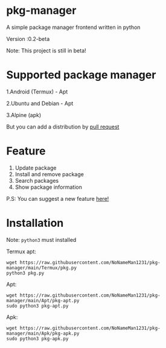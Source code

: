 # pkg-manager
A simple package manager frontend written in python

Version :0.2-beta

Note: This project is still in beta!

# Supported package manager
1.Android (Termux) - Apt

2.Ubuntu and Debian - Apt

3.Alpine (apk)

But you can add a distribution by [pull request](https://github.com/NoNameMan1231/pkg-manager/pulls)

# Feature

1. Update package
2. Install and remove package
3. Search packages
4. Show package information

P.S: You can suggest a new feature [here!](https://github.com/NoNameMan1231/pkg-manager/discussions/2)

# Installation
Note: `python3` must installed

Termux apt:
```
wget https://raw.githubusercontent.com/NoNameMan1231/pkg-manager/main/Termux/pkg.py
python3 pkg.py
```
Apt:
```
wget https://raw.githubusercontent.com/NoNameMan1231/pkg-manager/main/Apt/pkg-apt.py
sudo python3 pkg-apt.py
```
Apk:
```
wget https://raw.githubusercontent.com/NoNameMan1231/pkg-manager/main/Apk/pkg-apk.py
sudo python3 pkg-apk.py

